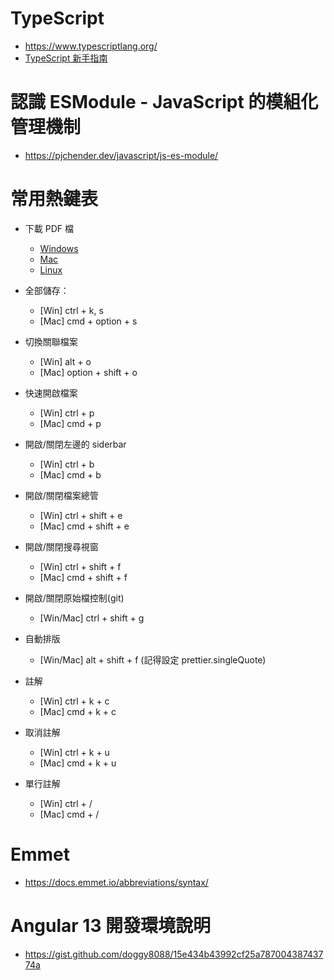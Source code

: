 # TypeScript

- https://www.typescriptlang.org/
- [TypeScript 新手指南](https://willh.gitbook.io/typescript-tutorial/)

# 認識 ESModule - JavaScript 的模組化管理機制

- https://pjchender.dev/javascript/js-es-module/

# 常用熱鍵表

- 下載 PDF 檔

  - [Windows](https://code.visualstudio.com/shortcuts/keyboard-shortcuts-windows.pdf)
  - [Mac](https://code.visualstudio.com/shortcuts/keyboard-shortcuts-macos.pdf)
  - [Linux](https://code.visualstudio.com/shortcuts/keyboard-shortcuts-linux.pdf)

- 全部儲存：

  - [Win] ctrl + k, s
  - [Mac] cmd + option + s

- 切換關聯檔案

  - [Win] alt + o
  - [Mac] option + shift + o

- 快速開啟檔案

  - [Win] ctrl + p
  - [Mac] cmd + p

- 開啟/關閉左邊的 siderbar

  - [Win] ctrl + b
  - [Mac] cmd + b

- 開啟/關閉檔案總管

  - [Win] ctrl + shift + e
  - [Mac] cmd + shift + e

- 開啟/關閉搜尋視窗

  - [Win] ctrl + shift + f
  - [Mac] cmd + shift + f

- 開啟/關閉原始檔控制(git)

  - [Win/Mac] ctrl + shift + g

- 自動排版

  - [Win/Mac] alt + shift + f (記得設定 prettier.singleQuote)

- 註解

  - [Win] ctrl + k + c
  - [Mac] cmd + k + c

- 取消註解

  - [Win] ctrl + k + u
  - [Mac] cmd + k + u

- 單行註解
  - [Win] ctrl + /
  - [Mac] cmd + /

# Emmet

- https://docs.emmet.io/abbreviations/syntax/

# Angular 13 開發環境說明

- https://gist.github.com/doggy8088/15e434b43992cf25a78700438743774a
